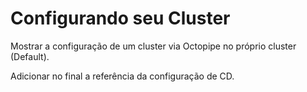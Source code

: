 # Configurando seu Cluster

Mostrar a configuração de um cluster via Octopipe no próprio cluster \(Default\).

Adicionar no final a referência da configuração de CD.

